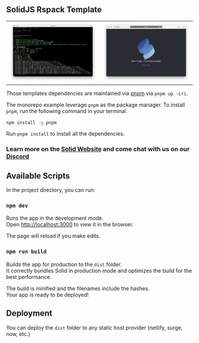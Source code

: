 ## SolidJS Rspack Template

<table>
    <tbody>
        <tr>
            <td>
                <img src="./media/dev-server.png">
            </td>
            <td>
                <img src="./media/browser.png">
            </td>
        </tr>
    </tbody>
</table>

Those templates dependencies are maintained via [pnpm](https://pnpm.io) via `pnpm up -Lri`.

The monorepo example leverage `pnpm` as the package manager. To install `pnpm`, run the following command in your terminal.

```bash
npm install -g pnpm
```

Run `pnpm install` to install all the dependencies.

### Learn more on the [Solid Website](https://solidjs.com) and come chat with us on our [Discord](https://discord.com/invite/solidjs)

## Available Scripts

In the project directory, you can run:

### `npm dev`

Runs the app in the development mode.<br>
Open [http://localhost:3000](http://localhost:3000) to view it in the browser.

The page will reload if you make edits.<br>

### `npm run build`

Builds the app for production to the `dist` folder.<br>
It correctly bundles Solid in production mode and optimizes the build for the best performance.

The build is minified and the filenames include the hashes.<br>
Your app is ready to be deployed!

## Deployment

You can deploy the `dist` folder to any static host provider (netlify, surge, now, etc.)
